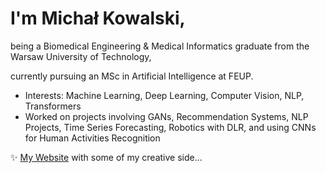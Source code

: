 # I'm Michał Kowalski,

being a Biomedical Engineering & Medical Informatics graduate from the Warsaw University of Technology,

currently pursuing an MSc in Artificial Intelligence at FEUP.

- Interests: Machine Learning, Deep Learning, Computer Vision, NLP, Transformers
- Worked on projects involving GANs, Recommendation Systems, NLP Projects, Time Series Forecasting, Robotics with DLR, and using CNNs for Human Activities Recognition

✨ [My Website](https://readymag.website/u2873046722/5191106/)  with some of my creative side...
